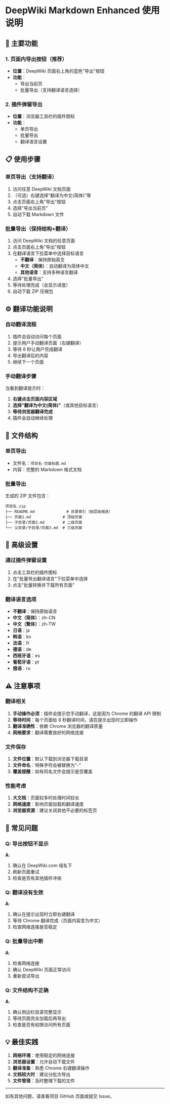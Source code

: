 # DeepWiki Markdown Enhanced 使用说明

## 🚀 主要功能

### 1. 页面内导出按钮（推荐）

- **位置**：DeepWiki 页面右上角的蓝色"导出"按钮
- **功能**：
  - 导出当前页
  - 批量导出（支持翻译语言选择）

### 2. 插件弹窗导出

- **位置**：浏览器工具栏的插件图标
- **功能**：
  - 单页导出
  - 批量导出
  - 翻译语言设置

## 📋 使用步骤

### 单页导出（支持翻译）

1. 访问任意 DeepWiki 文档页面
2. （可选）右键选择"翻译为中文(简体)"等
3. 点击页面右上角"导出"按钮
4. 选择"导出当前页"
5. 自动下载 Markdown 文件

### 批量导出（保持结构+翻译）

1. 访问 DeepWiki 文档的任意页面
2. 点击页面右上角"导出"按钮
3. 在翻译语言下拉菜单中选择目标语言
   - **不翻译**：保持原始英文
   - **中文（简体）**：自动翻译为简体中文
   - **其他语言**：支持多种语言翻译
4. 选择"批量导出"
5. 等待处理完成（会显示进度）
6. 自动下载 ZIP 压缩包

## ⚙️ 翻译功能说明

### 自动翻译流程

1. 插件会自动访问每个页面
2. 提示用户手动翻译页面（右键翻译）
3. 等待 8 秒让用户完成翻译
4. 导出翻译后的内容
5. 继续下一个页面

### 手动翻译步骤

当看到翻译提示时：

1. **右键点击页面内容区域**
2. **选择"翻译为中文(简体)"**（或其他目标语言）
3. **等待浏览器翻译完成**
4. 插件会自动继续处理

## 📁 文件结构

### 单页导出

- 文件名：`项目名-页面标题.md`
- 内容：完整的 Markdown 格式文档

### 批量导出

生成的 ZIP 文件包含：

```
项目名.zip
├── README.md              # 目录索引（按层级缩进）
├── 页面1.md              # 顶级页面
├── 子目录/页面2.md        # 二级页面
└── 父目录/子目录/页面3.md  # 三级页面
```

## 🔧 高级设置

### 通过插件弹窗设置

1. 点击工具栏的插件图标
2. 在"批量导出翻译语言"下拉菜单中选择
3. 点击"批量转换并下载所有页面"

### 翻译语言选项

- **不翻译**：保持原始语言
- **中文（简体）**：zh-CN
- **中文（繁体）**：zh-TW
- **日语**：ja
- **韩语**：ko
- **法语**：fr
- **德语**：de
- **西班牙语**：es
- **葡萄牙语**：pt
- **俄语**：ru

## ⚠️ 注意事项

### 翻译相关

1. **手动操作必须**：插件会提示您手动翻译，这是因为 Chrome 的翻译 API 限制
2. **等待时间**：每个页面给 8 秒翻译时间，请在提示出现时立即操作
3. **翻译准确性**：依赖 Chrome 浏览器的翻译质量
4. **网络要求**：翻译需要良好的网络连接

### 文件保存

1. **文件位置**：默认下载到浏览器下载目录
2. **文件命名**：特殊字符会被替换为"-"
3. **覆盖提醒**：如有同名文件会提示是否覆盖

### 性能考虑

1. **大文档**：页面较多时处理时间较长
2. **网络速度**：影响页面加载和翻译速度
3. **浏览器资源**：建议关闭其他不必要的标签页

## 🐛 常见问题

### Q: 导出按钮不显示

**A**:

1. 确认在 DeepWiki.com 域名下
2. 刷新页面重试
3. 检查是否有其他插件冲突

### Q: 翻译没有生效

**A**:

1. 确认在提示出现时立即右键翻译
2. 等待 Chrome 翻译完成（页面内容变为中文）
3. 检查网络连接是否稳定

### Q: 批量导出中断

**A**:

1. 检查网络连接
2. 确认 DeepWiki 页面正常访问
3. 重新尝试导出

### Q: 文件结构不正确

**A**:

1. 确认侧边栏目录完整显示
2. 等待页面完全加载后再导出
3. 检查是否有权限访问所有页面

## 💡 最佳实践

1. **网络环境**：使用稳定的网络连接
2. **浏览器设置**：允许自动下载文件
3. **翻译准备**：熟悉 Chrome 右键翻译操作
4. **文档较大时**：建议分批次导出
5. **文件管理**：及时整理下载的文件

---

如有其他问题，请查看项目 GitHub 页面或提交 Issue。
